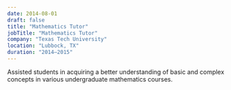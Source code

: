 ```yaml
---
date: 2014-08-01
draft: false
title: "Mathematics Tutor"
jobTitle: "Mathematics Tutor"
company: "Texas Tech University"
location: "Lubbock, TX"
duration: "2014–2015"
---
```


Assisted students in acquiring a better understanding of basic and complex concepts in various undergraduate mathematics courses.

